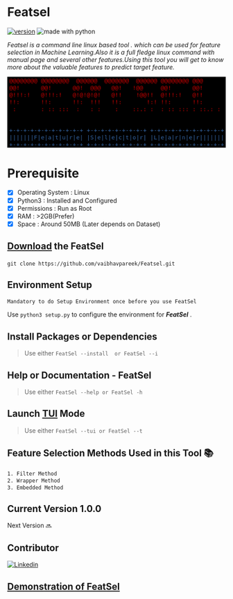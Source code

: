 # Featsel 
[![version](https://img.shields.io/badge/version-1.0.1-red.svg)](https://github.com/vaibhavpareek/featsel/)
<img src="https://img.shields.io/badge/made%20with-python-blue.svg" alt="made with python">

*Featsel is a command line linux based tool . which can be used for feature selection in Machine Learning.Also it is a full fledge linux command with manual page and several other features.Using this tool you will get to know more about the valuable features to predict target feature.*

![FeatSel Logo](/logo/logo.png)

# Prerequisite 
- [x]  Operating System  : Linux
- [x]  Python3 : Installed and Configured
- [x]  Permissions : Run as Root
- [x]  RAM : >2GB(Prefer)
- [x]  Space : Around 50MB (Later depends on Dataset) 

## [Download](https://github.com/vaibhavpareek/Featsel.git) the FeatSel
```git clone https://github.com/vaibhavpareek/Featsel.git```


## Environment Setup
``` 
Mandatory to do Setup Environment once before you use FeatSel
```
Use ```python3 setup.py``` to configure the environment for ***FeatSel*** .
  
## Install Packages or Dependencies
> Use either ```FeatSel --install  or FeatSel --i```

## Help or Documentation - FeatSel
> Use either ```FeatSel --help or FeatSel -h```

## Launch [TUI](https://en.wikipedia.org/wiki/Text-based_user_interface) Mode
> Use either ```FeatSel --tui or FeatSel --t```



## Feature Selection Methods Used in this Tool :books:
```
1. Filter Method  
2. Wrapper Method
3. Embedded Method
```

## Current Version 1.0.0
Next Version :soon:

## Contributor
[![Linkedin](https://img.shields.io/badge/Linkedin-Vaibhav_Pareek-<COLOR>.svg)](https://www.linkedin.com/in/vaibhavvp/)

## [Demonstration of FeatSel](https://github.com)
